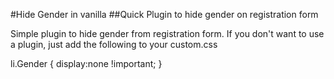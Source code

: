 #Hide Gender in vanilla
##Quick Plugin to hide gender on registration form

Simple plugin to hide gender from registration form. If you don't want to use a plugin, just add the following to your custom.css

li.Gender {
display:none !important;
}